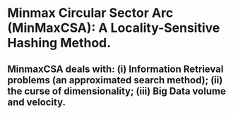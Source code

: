 # Minmax Circular Sector Arc (MinMaxCSA): A Locality-Sensitive Hashing Method. 
## MinmaxCSA deals with: (i) Information Retrieval problems (an approximated search method); (ii) the curse of dimensionality; (iii) Big Data volume and velocity.